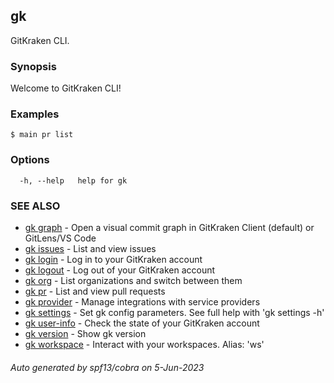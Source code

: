 ## gk

GitKraken CLI.

### Synopsis

Welcome to GitKraken CLI!

### Examples

```
$ main pr list
```

### Options

```
  -h, --help   help for gk
```

### SEE ALSO

* [gk graph](gk_graph.md)	 - Open a visual commit graph in GitKraken Client (default) or GitLens/VS Code
* [gk issues](gk_issues.md)	 - List and view issues
* [gk login](gk_login.md)	 - Log in to your GitKraken account
* [gk logout](gk_logout.md)	 - Log out of your GitKraken account
* [gk org](gk_org.md)	 - List organizations and switch between them
* [gk pr](gk_pr.md)	 - List and view pull requests
* [gk provider](gk_provider.md)	 - Manage integrations with service providers
* [gk settings](gk_settings.md)	 - Set gk config parameters. See full help with 'gk settings -h'
* [gk user-info](gk_user-info.md)	 - Check the state of your GitKraken account
* [gk version](gk_version.md)	 - Show gk version
* [gk workspace](gk_workspace.md)	 - Interact with your workspaces. Alias: 'ws'

###### Auto generated by spf13/cobra on 5-Jun-2023
